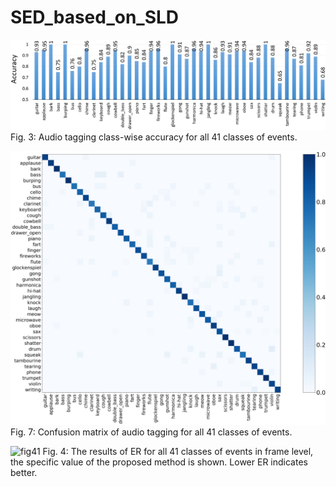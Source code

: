 # SED_based_on_SLD

![fig3](https://github.com/moses1994/SED_based_on_SLD/blob/master/fig3.PNG)
Fig. 3: Audio tagging class-wise accuracy for all 41 classes of events.   
  
  
  
![confusion](https://github.com/moses1994/SED_based_on_SLD/blob/master/confusion.PNG)
Fig. 7: Confusion matrix of audio tagging for all 41 classes of events.    
  
  
  
![fig41](https://github.com/moses1994/SED_based_on_SLD/blob/master/fig41.PNG)
Fig. 4: The results of ER for all 41 classes of events in frame level, the specific value of the proposed method is shown. Lower ER indicates better.
